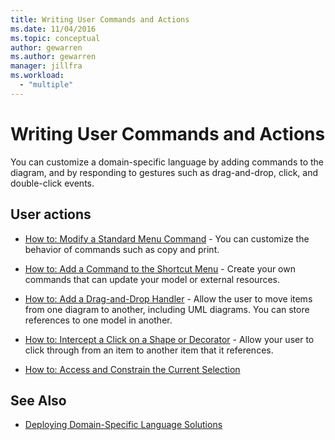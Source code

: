 ```yaml
---
title: Writing User Commands and Actions
ms.date: 11/04/2016
ms.topic: conceptual
author: gewarren
ms.author: gewarren
manager: jillfra
ms.workload:
  - "multiple"
---
```

# Writing User Commands and Actions
You can customize a domain-specific language by adding commands to the diagram, and by responding to gestures such as drag-and-drop, click, and double-click events.

## User actions

- [How to: Modify a Standard Menu Command](../modeling/how-to-modify-a-standard-menu-command-in-a-domain-specific-language.md) - You can customize the behavior of commands such as copy and print.

- [How to: Add a Command to the Shortcut Menu](../modeling/how-to-add-a-command-to-the-shortcut-menu.md) - Create your own commands that can update your model or external resources.

- [How to: Add a Drag-and-Drop Handler](../modeling/how-to-add-a-drag-and-drop-handler.md) - Allow the user to move items from one diagram to another, including UML diagrams. You can store references to one model in another.

- [How to: Intercept a Click on a Shape or Decorator](../modeling/how-to-intercept-a-click-on-a-shape-or-decorator.md) - Allow your user to click through from an item to another item that it references.

- [How to: Access and Constrain the Current Selection](../modeling/how-to-access-and-constrain-the-current-selection.md)

## See Also

- [Deploying Domain-Specific Language Solutions](../modeling/deploying-domain-specific-language-solutions.md)
